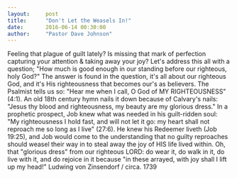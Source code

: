 ```yaml
---
layout:     post
title:      "Don't Let the Weasels In!"
date:       2016-06-14 00:30:00
author:     "Pastor Dave Johnson"
---
```


Feeling that plague of guilt lately? Is missing that mark of perfection capturing your attention & taking away your joy?  Let's address this all with a question; "How much is good enough in our standing before our righteous, holy God?"  The answer is found in the question, it's all about our righteous God, and it's His righteousness that becomes our's as believers.  The Psalmist tells us so: "Hear me when I call, O God of MY RIGHTEOUSNESS" (4:1).  An old 18th century hymn nails it down because of Calvary's nails: "Jesus thy blood and righteousness, my beauty are my glorious dress."   In a prophetic prospect, Job knew what was needed in his guilt-ridden soul: "My righteousness I hold fast, and will not let it go: my heart shall not reproach me so long as I live" (27:6).  He knew his Redeemer liveth (Job 19:25), and Job would come to the understanding that no guilty reproaches should weasel their way in to steal away the joy of HIS life lived within.  Oh, that "glorious dress" from our righteous LORD: do wear it, do walk in it, do  live with it, and do rejoice in it because "in these arrayed, with joy shall I lift up my head!" Ludwing von Zinsendorf  / circa. 1739
